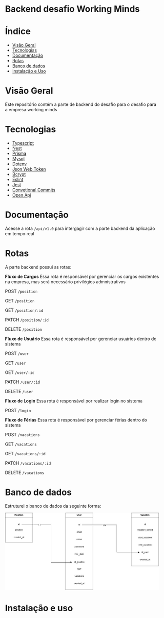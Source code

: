 # Backend desafio Working Minds

# Índice

-   [Visão Geral](#visão-geral)
-   [Tecnologias](#tecnologias)
-   [Documentação](#documentação)
-   [Rotas](#rotas)
-   [Banco de dados](#banco-de-dados)
-   [Instalação e Uso](https://chat.openai.com/#instala%C3%A7%C3%A3o-e-uso)


# Visão Geral

Este repositório contém a parte de backend do desafio para o desafio para a empresa working minds


# Tecnologias

- [Typescript](https://www.typescriptlang.org/)
- [Nest](https://nestjs.com/)
- [Prisma](https://www.prisma.io/)
- [Mysql](https://www.mysql.com/)
- [Dotenv](https://www.npmjs.com/package/dotenv)
- [Json Web Token](https://jwt.io/)
- [Bcrypt](https://www.npmjs.com/package/bcrypt)
- [Eslint](https://eslint.org/)
- [Jest](https://jestjs.io/pt-BR/)
- [Convetional Commits](https://www.conventionalcommits.org/pt-br/v1.0.0/)
- [Open Api](https://www.openapis.org/)

# Documentação

Acesse a rota `/api/v1.0` para intergagir com a parte backend da aplicação em tempo real

# Rotas

A parte backend possui as rotas:

**Fluxo de Cargos**
Essa rota é responsável por gerenciar os cargos existentes na empresa, mas será necessário privilégios admnistrativos

POST `/position`

GET `/position`

GET `/position/:id`

PATCH `/position/:id`

DELETE `/position`

**Fluxo de Usuário**
Essa rota é responsável por gerenciar usuários dentro do sistema

POST `/user`

GET `/user`

GET `/user/:id`

PATCH `/user/:id`

DELETE `/user`

**Fluxo de Login**
Essa rota é responsável por realizar login no sistema

POST `/login`

**Fluxo de Férias**
Essa rota é responsável por gerenciar férias dentro do sistema

POST `/vacations`

GET `/vacations`

GET `/vacations/:id`

PATCH `/vacations/:id`

DELETE `/vacations`

# Banco de dados

Estruturei o banco de dados da seguinte forma:

![Logo do Markdown](public/database.jpg)

# Instalação e uso